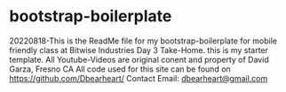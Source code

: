 # bootstrap-boilerplate
20220818-This is the ReadMe file for my bootstrap-boilerplate for mobile friendly class at Bitwise Industries Day 3 Take-Home. this is my starter template. All Youtube-Videos are original conent and property of David Garza, Fresno CA All code used for this site can be found on https://github.com/Dbearheart/ Contact Email: dbearheart@gmail.com